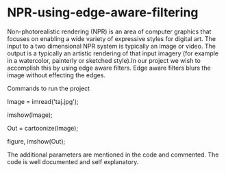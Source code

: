 # NPR-using-edge-aware-filtering
Non-photorealistic rendering (NPR) is an area of computer
graphics that focuses on enabling a wide variety of expressive
styles for digital art. The input to a two dimensional NPR
system is typically an image or video. The output is a typically
an artistic rendering of that input imagery (for example in a
watercolor, painterly or sketched style).In our project we wish
to accomplish this by using edge aware filters. Edge aware
filters blurs the image without effecting the edges.

Commands to run the project

Image = imread('taj.jpg');

imshow(Image);

Out = cartoonize(Image);

figure, imshow(Out);

The additional parameters are mentioned in the code and commented.
The code is well documented and self explanatory.
